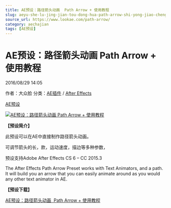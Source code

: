 ```yaml
---
title: AE预设：路径箭头动画  Path Arrow + 使用教程
slug: aeyu-she-lu-jing-jian-tou-dong-hua-path-arrow-shi-yong-jiao-cheng
source_url: https://www.lookae.com/path-arrow/
category: aechajian
tags: [AE预设]
---
```

# AE预设：路径箭头动画 Path Arrow + 使用教程

2016/08/29 14:05

作者：大众脸
分类：[AE插件](https://www.lookae.com/after-effects/aechajian/) / [After Effects](https://www.lookae.com/after-effects/)

[AE预设](https://www.lookae.com/tag/ae%e9%a2%84%e8%ae%be/)

[![AE预设：路径箭头动画  Path Arrow + 使用教程](https://www.lookae.com/wp-content/uploads/2016/08/Path-Arrow.jpg "AE预设：路径箭头动画  Path Arrow + 使用教程-LookAE.com")](https://www.lookae.com/wp-content/uploads/2016/08/Path-Arrow.jpg)

**【预设简介】**

此预设可以在AE中直接制作路径箭头动画。

可调节箭头的长，款，运动速度，描边等多种参数，

预设支持Adobe After Effects CS 6 – CC 2015.3

The After Effects Path Arrow Preset works with Text Animators, and a path. It will build you an arrow that you can easily animate around as you would any other text animator in AE.

**【预设下载】**

[AE预设：路径箭头动画  Path Arrow + 使用教程](http://lookae.ctfile.com/fs/1Ks155772019)
